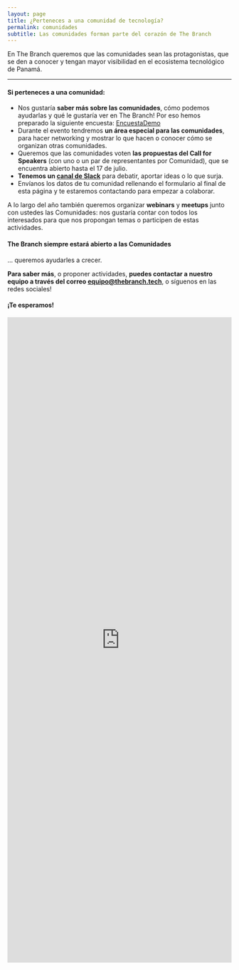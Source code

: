 ```yaml
---
layout: page
title: ¿Perteneces a una comunidad de tecnología?
permalink: comunidades
subtitle: Las comunidades forman parte del corazón de The Branch
---
```

En The Branch queremos que las comunidades sean las protagonistas, que se den a conocer y tengan mayor visibilidad en el ecosistema tecnológico de Panamá.

***

#### Si perteneces a una comunidad:

-   Nos gustaría **saber más sobre las comunidades**, cómo podemos ayudarlas y qué le gustaría ver en The Branch! Por eso hemos preparado la siguiente encuesta: [EncuestaDemo](EncuestaCodemo)
-   Durante el evento tendremos  **un área especial para las comunidades**, para hacer networking y mostrar lo que hacen o conocer cómo se organizan otras comunidades.
-   Queremos que las comunidades voten **las propuestas del Call for Speakers**  (con uno o un par de representantes por Comunidad), que se encuentra abierto hasta el 17 de julio.
-   **Tenemos un [canal de Slack]()** para debatir, aportar ideas o lo que surja.
-   Envíanos los datos de tu comunidad rellenando el formulario al final de esta página y te estaremos contactando para empezar a colaborar.

A lo largo del año también queremos organizar **webinars**  y  **meetups**  junto con ustedes las Comunidades: nos gustaría contar con todos los interesados para que nos propongan temas o participen de estas actividades.

#### The Branch siempre estará abierto a las Comunidades 
... queremos ayudarles a crecer.

**Para saber más**, o proponer actividades,  **puedes contactar a nuestro equipo a través del correo [equipo@thebranch.tech](mailto:equipo@thebranch.tech)**, o síguenos en las redes sociales!

#### ¡Te esperamos!

<iframe src="https://docs.google.com/forms/d/e/1FAIpQLSeXU4WHGmA_vXir6b9zDgmIecySbTFOkipkTdriI3iud-7IGw/viewform?embedded=true" width="100%" height="1450" frameborder="0" marginheight="0" marginwidth="0">Cargando…</iframe>